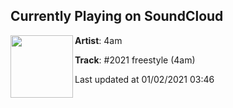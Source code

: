 ## Currently Playing on SoundCloud

[<img align="left" width="100" src="https://i1.sndcdn.com/artworks-XKhuO8nBqpzqJ10z-kTMaBA-t50x50.jpg">](https://soundcloud.com/1vessel/nye)

**Artist**: 4am 

**Track**: #2021 freestyle (4am)

Last updated at 01/02/2021 03:46
